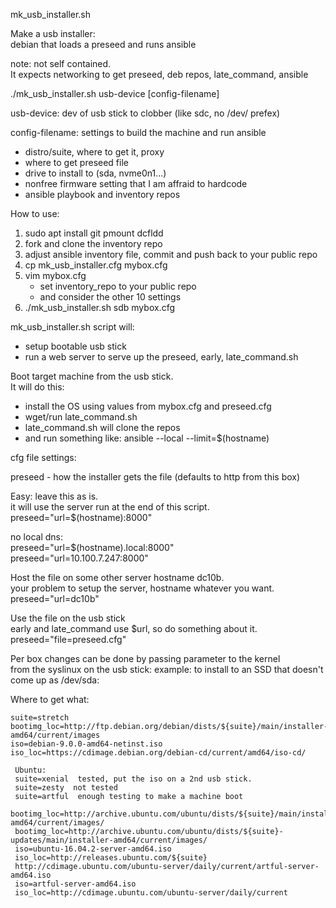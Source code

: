 
mk_usb_installer.sh

Make a usb installer:  
  debian that loads a preseed and runs ansible

note: not self contained.  
It expects networking to get preseed, deb repos, late_command, ansible

./mk_usb_installer.sh usb-device [config-filename]

usb-device: dev of usb stick to clobber (like sdc, no /dev/ prefex)

config-filename: settings to build the machine and run ansible  
  - distro/suite, where to get it, proxy  
  - where to get preseed file  
  - drive to install to (sda, nvme0n1...)  
  - nonfree firmware setting that I am affraid to hardcode  
  - ansible playbook and inventory repos

How to use:

1. sudo apt install git pmount dcfldd
2. fork and clone the inventory repo
3. adjust ansible inventory file, commit and push back to your public repo
4. cp mk_usb_installer.cfg mybox.cfg
5. vim mybox.cfg
   - set inventory_repo to your public repo
   - and consider the other 10 settings
6. ./mk_usb_installer.sh sdb mybox.cfg

mk_usb_installer.sh script will:  
  * setup bootable usb stick
  * run a web server to serve up the preseed, early, late_command.sh

Boot target machine from the usb stick.  
It will do this:
  * install the OS using values from mybox.cfg and preseed.cfg
  * wget/run late_command.sh
  * late_command.sh will clone the repos
  * and run something like: ansible --local --limit=$(hostname)

cfg file settings:

preseed - how the installer gets the file (defaults to http from this box)

Easy: leave this as is.  
it will use the server run at the end of this script.  
preseed="url=$(hostname):8000"

no local dns:  
preseed="url=$(hostname).local:8000"  
preseed="url=10.100.7.247:8000"

Host the file on some other server hostname dc10b.  
 your problem to setup the server, hostname whatever you want.  
 preseed="url=dc10b"

Use the file on the usb stick  
early and late_command use $url, so do something about it.  
preseed="file=preseed.cfg"

Per box changes can be done by passing parameter to the kernel  
from the syslinux on the usb stick: 
example: to install to an SSD that doesn't come up as /dev/sda: 

Where to get what:
```
suite=stretch
bootimg_loc=http://ftp.debian.org/debian/dists/${suite}/main/installer-amd64/current/images
iso=debian-9.0.0-amd64-netinst.iso
iso_loc=https://cdimage.debian.org/debian-cd/current/amd64/iso-cd/

 Ubuntu:
 suite=xenial  tested, put the iso on a 2nd usb stick.
 suite=zesty  not tested
 suite=artful  enough testing to make a machine boot
 bootimg_loc=http://archive.ubuntu.com/ubuntu/dists/${suite}/main/installer-amd64/current/images/
 bootimg_loc=http://archive.ubuntu.com/ubuntu/dists/${suite}-updates/main/installer-amd64/current/images/
 iso=ubuntu-16.04.2-server-amd64.iso
 iso_loc=http://releases.ubuntu.com/${suite}
 http://cdimage.ubuntu.com/ubuntu-server/daily/current/artful-server-amd64.iso
 iso=artful-server-amd64.iso
 iso_loc=http://cdimage.ubuntu.com/ubuntu-server/daily/current
```
